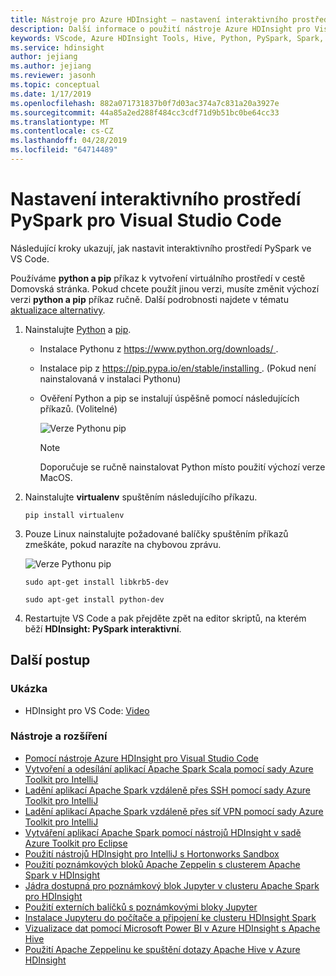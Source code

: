```yaml
---
title: Nástroje pro Azure HDInsight – nastavení interaktivního prostředí PySpark pro Visual Studio Code
description: Další informace o použití nástroje Azure HDInsight pro Visual Studio Code k vytvoření a odeslání dotazů a skriptů.
keywords: VScode, Azure HDInsight Tools, Hive, Python, PySpark, Spark, HDInsight, Hadoop, LLAP, Interactive Hive, Interactive Query
ms.service: hdinsight
author: jejiang
ms.author: jejiang
ms.reviewer: jasonh
ms.topic: conceptual
ms.date: 1/17/2019
ms.openlocfilehash: 882a071731837b0f7d03ac374a7c831a20a3927e
ms.sourcegitcommit: 44a85a2ed288f484cc3cdf71d9b51bc0be64cc33
ms.translationtype: MT
ms.contentlocale: cs-CZ
ms.lasthandoff: 04/28/2019
ms.locfileid: "64714489"
---
```

# <a name="set-up-the-pyspark-interactive-environment-for-visual-studio-code"></a>Nastavení interaktivního prostředí PySpark pro Visual Studio Code

Následující kroky ukazují, jak nastavit interaktivního prostředí PySpark ve VS Code.

Používáme **python a pip** příkaz k vytvoření virtuálního prostředí v cestě Domovská stránka. Pokud chcete použít jinou verzi, musíte změnit výchozí verzi **python a pip** příkaz ručně. Další podrobnosti najdete v tématu [aktualizace alternativy](https://linux.die.net/man/8/update-alternatives).

1. Nainstalujte [Python](https://www.python.org/downloads/) a [pip](https://pip.pypa.io/en/stable/installing/).
   
   + Instalace Pythonu z [ https://www.python.org/downloads/ ](https://www.python.org/downloads/).
   + Instalace pip z [ https://pip.pypa.io/en/stable/installing ](https://pip.pypa.io/en/stable/installing/). (Pokud není nainstalovaná v instalaci Pythonu)
   + Ověření Python a pip se instalují úspěšně pomocí následujících příkazů. (Volitelné)
 
        ![Verze Pythonu pip](./media/set-up-pyspark-interactive-environment/check-python-pip-version.png)

     > [!NOTE]
     > Doporučuje se ručně nainstalovat Python místo použití výchozí verze MacOS.


2. Nainstalujte **virtualenv** spuštěním následujícího příkazu.
   
   ```
   pip install virtualenv
   ```

3. Pouze Linux nainstalujte požadované balíčky spuštěním příkazů zmeškáte, pokud narazíte na chybovou zprávu.
   
    ![Verze Pythonu pip](./media/set-up-pyspark-interactive-environment/install-libkrb5-package.png)
       
   ```
   sudo apt-get install libkrb5-dev 
   ```

   ```
   sudo apt-get install python-dev
   ```

4. Restartujte VS Code a pak přejděte zpět na editor skriptů, na kterém běží **HDInsight: PySpark interaktivní**.

## <a name="next-steps"></a>Další postup

### <a name="demo"></a>Ukázka
* HDInsight pro VS Code: [Video](https://go.microsoft.com/fwlink/?linkid=858706)

### <a name="tools-and-extensions"></a>Nástroje a rozšíření
* [Pomocí nástroje Azure HDInsight pro Visual Studio Code](hdinsight-for-vscode.md)
* [Vytvoření a odesílání aplikací Apache Spark Scala pomocí sady Azure Toolkit pro IntelliJ](spark/apache-spark-intellij-tool-plugin.md)
* [Ladění aplikací Apache Spark vzdáleně přes SSH pomocí sady Azure Toolkit pro IntelliJ](spark/apache-spark-intellij-tool-debug-remotely-through-ssh.md)
* [Ladění aplikací Apache Spark vzdáleně přes síť VPN pomocí sady Azure Toolkit pro IntelliJ](spark/apache-spark-intellij-tool-plugin-debug-jobs-remotely.md)
* [Vytváření aplikací Apache Spark pomocí nástrojů HDInsight v sadě Azure Toolkit pro Eclipse](spark/apache-spark-eclipse-tool-plugin.md)
* [Použití nástrojů HDInsight pro IntelliJ s Hortonworks Sandbox](hadoop/hdinsight-tools-for-intellij-with-hortonworks-sandbox.md)
* [Použití poznámkových bloků Apache Zeppelin s clusterem Apache Spark v HDInsight](spark/apache-spark-zeppelin-notebook.md)
* [Jádra dostupná pro poznámkový blok Jupyter v clusteru Apache Spark pro HDInsight](spark/apache-spark-jupyter-notebook-kernels.md)
* [Použití externích balíčků s poznámkovými bloky Jupyter](spark/apache-spark-jupyter-notebook-use-external-packages.md)
* [Instalace Jupyteru do počítače a připojení ke clusteru HDInsight Spark](spark/apache-spark-jupyter-notebook-install-locally.md)
* [Vizualizace dat pomocí Microsoft Power BI v Azure HDInsight s Apache Hive](hadoop/apache-hadoop-connect-hive-power-bi.md)
* [Použití Apache Zeppelinu ke spuštění dotazy Apache Hive v Azure HDInsight](hdinsight-connect-hive-zeppelin.md)

